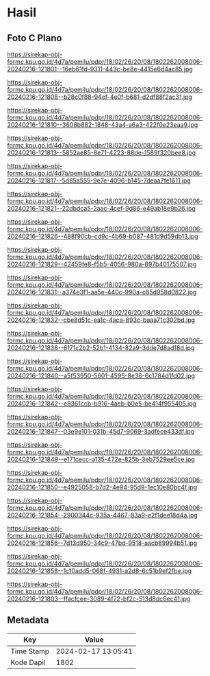 # Hasil

## Foto C Plano

https://sirekap-obj-formc.kpu.go.id/4d7a/pemilu/pdpr/18/02/26/20/08/1802262008006-20240216-121801--16eb61fd-9311-443c-be8e-4415e6d4ac85.jpg

https://sirekap-obj-formc.kpu.go.id/4d7a/pemilu/pdpr/18/02/26/20/08/1802262008006-20240216-121808--b28c0f88-94ef-4e0f-b681-d2df88f2ac31.jpg

https://sirekap-obj-formc.kpu.go.id/4d7a/pemilu/pdpr/18/02/26/20/08/1802262008006-20240216-121810--3608b882-1848-43a4-a6a3-422f0e23eaa9.jpg

https://sirekap-obj-formc.kpu.go.id/4d7a/pemilu/pdpr/18/02/26/20/08/1802262008006-20240216-121813--5852ae85-8e71-4223-88de-1589f320bee8.jpg

https://sirekap-obj-formc.kpu.go.id/4d7a/pemilu/pdpr/18/02/26/20/08/1802262008006-20240216-121817--5d85a555-9e7e-4096-b145-7deaa7fe1611.jpg

https://sirekap-obj-formc.kpu.go.id/4d7a/pemilu/pdpr/18/02/26/20/08/1802262008006-20240216-121821--22dbdca5-2aac-4cef-9d86-e49ab18e9b26.jpg

https://sirekap-obj-formc.kpu.go.id/4d7a/pemilu/pdpr/18/02/26/20/08/1802262008006-20240216-121826--488f90cb-cd9c-4b69-b087-481d9d59db13.jpg

https://sirekap-obj-formc.kpu.go.id/4d7a/pemilu/pdpr/18/02/26/20/08/1802262008006-20240216-121829--42459fe8-f5b5-4056-980a-897b40175507.jpg

https://sirekap-obj-formc.kpu.go.id/4d7a/pemilu/pdpr/18/02/26/20/08/1802262008006-20240216-121831--a374e3f1-aa5e-440c-990a-c85d958d0822.jpg

https://sirekap-obj-formc.kpu.go.id/4d7a/pemilu/pdpr/18/02/26/20/08/1802262008006-20240216-121832--cbe8d51c-ea1c-4aca-893c-baaa71c302bd.jpg

https://sirekap-obj-formc.kpu.go.id/4d7a/pemilu/pdpr/18/02/26/20/08/1802262008006-20240216-121836--6171c2b2-52b1-4134-82a9-3dde7d8ad18d.jpg

https://sirekap-obj-formc.kpu.go.id/4d7a/pemilu/pdpr/18/02/26/20/08/1802262008006-20240216-121840--a5f53950-5601-4595-8e36-6c1784d1fd02.jpg

https://sirekap-obj-formc.kpu.go.id/4d7a/pemilu/pdpr/18/02/26/20/08/1802262008006-20240216-121842--e8361ccb-b916-4aeb-b0e5-be414f955405.jpg

https://sirekap-obj-formc.kpu.go.id/4d7a/pemilu/pdpr/18/02/26/20/08/1802262008006-20240216-121847--03e9e101-031b-45d7-9069-3adfece433df.jpg

https://sirekap-obj-formc.kpu.go.id/4d7a/pemilu/pdpr/18/02/26/20/08/1802262008006-20240216-121849--e171cecc-a135-472e-825b-3eb7529ee5ce.jpg

https://sirekap-obj-formc.kpu.go.id/4d7a/pemilu/pdpr/18/02/26/20/08/1802262008006-20240216-121850--e4925058-b7d2-4e94-95d9-1ec10e80bc4f.jpg

https://sirekap-obj-formc.kpu.go.id/4d7a/pemilu/pdpr/18/02/26/20/08/1802262008006-20240216-121854--2900344c-935a-4467-83a9-e2f1dee18d4a.jpg

https://sirekap-obj-formc.kpu.go.id/4d7a/pemilu/pdpr/18/02/26/20/08/1802262008006-20240216-121856--7d13d950-34c9-47bd-9518-aacb89994b51.jpg

https://sirekap-obj-formc.kpu.go.id/4d7a/pemilu/pdpr/18/02/26/20/08/1802262008006-20240216-121858--1c10add5-068f-4931-a2d8-6c51b9ef2fbe.jpg

https://sirekap-obj-formc.kpu.go.id/4d7a/pemilu/pdpr/18/02/26/20/08/1802262008006-20240216-121803--ffacfcee-3089-4f72-bf2c-513d8dc6ec41.jpg


## Metadata

| Key        | Value               |
| ---------- | ------------------- |
| Time Stamp | 2024-02-17 13:05:41 |
| Kode Dapil | 1802                |




